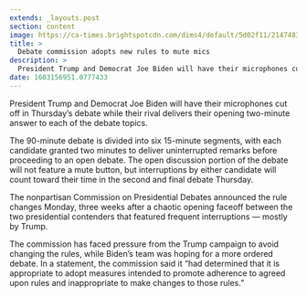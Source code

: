 ```yaml
--- 
extends: _layouts.post 
section: content 
image: https://ca-times.brightspotcdn.com/dims4/default/5d02f11/2147483647/strip/true/crop/4921x2584+0+92/resize/1200x630!/quality/90/?url=https%3A%2F%2Fcalifornia-times-brightspot.s3.amazonaws.com%2Ff9%2Fa5%2F24daf7e949429b9c836b32daa493%2Fa3c6f85c712c4e958d1c0149d74e9d0d 
title: > 
  Debate commission adopts new rules to mute mics 
description: > 
  President Trump and Democrat Joe Biden will have their microphones cut off in Thursday’s debate while their rival delivers their opening two-minute answer to each of the debate topics.The 90-minute debate is divided into six 15-minute segments, with each candidate granted two minutes to deliver uninterrupted remarks before proceeding to an open debate.The open discussion portion of the debate will not feature a mute button, but interruptions by either candidate will count toward their time in the second and final debate Thursday.The commission has faced pressure from the Trump campaign to avoid changing the rules, while Biden’s team was hoping for a more ordered debate.In a statement, the commission said it “had determined that it is appropriate to adopt measures intended to promote adherence to agreed upon rules and inappropriate to make changes to those rules.” 
date: 1603156951.0777433 
--- 
```

<div><p>President  Trump and Democrat Joe Biden will have their microphones cut off in Thursday&#8217;s debate while their rival delivers their opening two-minute answer to each of the debate topics.</p><p>The 90-minute debate is divided into six 15-minute segments, with each candidate granted two minutes to deliver uninterrupted remarks before proceeding to an open debate. The open discussion portion of the debate will not feature a mute button, but interruptions by either candidate will count toward their time in the second and final debate Thursday.</p><p>The nonpartisan Commission on Presidential Debates announced the rule changes Monday, three weeks after a chaotic opening faceoff between the two presidential contenders that featured frequent interruptions &#8212; mostly by Trump.</p><p>The commission has faced pressure from the Trump campaign to avoid changing the rules, while Biden&#8217;s team was hoping for a more ordered debate. In a statement, the commission said it &#8220;had determined that it is appropriate to adopt measures intended to promote adherence to agreed upon rules and inappropriate to make changes to those rules.&#8221;</p></div>